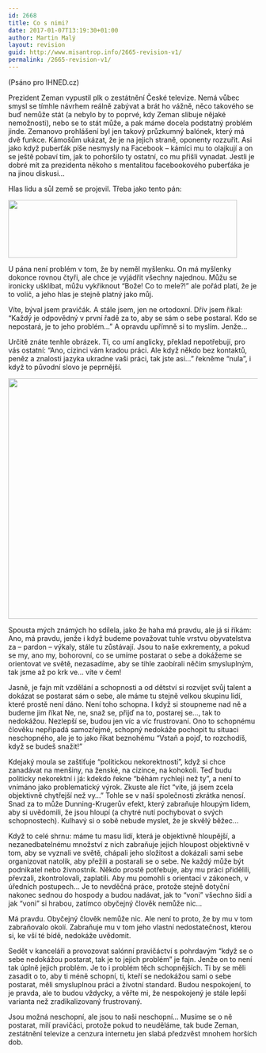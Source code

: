 ```yaml
---
id: 2668
title: Co s nimi?
date: 2017-01-07T13:19:30+01:00
author: Martin Malý
layout: revision
guid: http://www.misantrop.info/2665-revision-v1/
permalink: /2665-revision-v1/
---
```

(Psáno pro IHNED.cz)

Prezident Zeman vypustil plk o zestátnění České televize. Nemá vůbec smysl se tímhle návrhem reálně zabývat a brát ho vážně, něco takového se buď nemůže stát (a nebylo by to poprvé, kdy Zeman slibuje nějaké nemožnosti), nebo se to stát může, a pak máme docela podstatný problém jinde. Zemanovo prohlášení byl jen takový průzkumný balónek, který má dvě funkce. Kámošům ukázat, že je na jejich straně, oponenty rozzuřit. Asi jako když puberťák píše nesmysly na Facebook &#8211; kámíci mu to olajkují a on se ještě pobaví tím, jak to pohoršilo ty ostatní, co mu přišli vynadat. Jestli je dobré mít za prezidenta někoho s mentalitou facebookového puberťáka je na jinou diskusi…

Hlas lidu a sůl země se projevil. Třeba jako tento pán:

<img class="aligncenter size-full wp-image-2666" src="http://www.misantrop.info/wp-content/uploads/2017/01/image01.png" alt="" width="462" height="117" srcset="https://www.misantrop.info/wp-content/uploads/2017/01/image01.png 462w, https://www.misantrop.info/wp-content/uploads/2017/01/image01-200x51.png 200w" sizes="(max-width: 462px) 100vw, 462px" /> 

U pána není problém v tom, že by neměl myšlenku. On má myšlenky dokonce rovnou čtyři, ale chce je vyjádřit všechny najednou. Můžu se ironicky ušklíbat, můžu vykřiknout “Bože! Co to mele?!” ale pořád platí, že je to volič, a jeho hlas je stejně platný jako můj.

Víte, býval jsem pravičák. A stále jsem, jen ne ortodoxní. Dřív jsem říkal: “Každý je odpovědný v první řadě za to, aby se sám o sebe postaral. Kdo se nepostará, je to jeho problém…” A opravdu upřímně si to myslím. Jenže…

Určitě znáte tenhle obrázek. Ti, co umí anglicky, překlad nepotřebují, pro vás ostatní: “Ano, cizinci vám kradou práci. Ale když někdo bez kontaktů, peněz a znalosti jazyka ukradne vaši práci, tak jste asi…” řekněme “nula”, i když to původní slovo je peprnější.

<img class="aligncenter size-full wp-image-2667" src="http://www.misantrop.info/wp-content/uploads/2017/01/image00.jpg" alt="" width="660" height="486" srcset="https://www.misantrop.info/wp-content/uploads/2017/01/image00.jpg 660w, https://www.misantrop.info/wp-content/uploads/2017/01/image00-200x147.jpg 200w, https://www.misantrop.info/wp-content/uploads/2017/01/image00-500x368.jpg 500w" sizes="(max-width: 660px) 100vw, 660px" /> 

Spousta mých známých ho sdílela, jako že haha má pravdu, ale já si říkám: Ano, má pravdu, jenže i když budeme považovat tuhle vrstvu obyvatelstva za &#8211; pardon &#8211; výkaly, stále tu zůstávají. Jsou to naše exkrementy, a pokud se my, ano my, bohorovní, co se umíme postarat o sebe a dokážeme se orientovat ve světě, nezasadíme, aby se tihle zaobírali něčím smysluplným, tak jsme až po krk ve… víte v čem!

Jasně, je fajn mít vzdělání a schopnosti a od dětství si rozvíjet svůj talent a dokázat se postarat sám o sebe, ale máme tu stejně velkou skupinu lidí, které prostě není dáno. Není toho schopna. I když si stoupneme nad ně a budeme jim říkat Ne, ne, snaž se, přijď na to, postarej se…, tak to nedokážou. Nezlepší se, budou jen víc a víc frustrovaní. Ono to schopnému člověku nepřipadá samozřejmé, schopný nedokáže pochopit tu situaci neschopného, ale je to jako říkat beznohému “Vstaň a pojď, to rozchodíš, když se budeš snažit!”

Kdejaký moula se zaštiťuje “politickou nekorektností”, když si chce zanadávat na menšiny, na ženské, na cizince, na kohokoli. Teď budu politicky nekorektní i já: kdekdo řekne “běhám rychleji než ty”, a není to vnímáno jako problematický výrok. Zkuste ale říct “víte, já jsem zcela objektivně chytřejší než vy…” Tohle se v naší společnosti zkrátka nenosí. Snad za to může Dunning-Krugerův efekt, který zabraňuje hloupým lidem, aby si uvědomili, že jsou hloupí (a chytré nutí pochybovat o svých schopnostech). Kulhavý si o sobě nebude myslet, že je skvělý běžec…

Když to celé shrnu: máme tu masu lidí, která je objektivně hloupější, a nezanedbatelnému množství z nich zabraňuje jejich hloupost objektivně v tom, aby se vyznali ve světě, chápali jeho složitost a dokázali sami sebe organizovat natolik, aby přežili a postarali se o sebe. Ne každý může být podnikatel nebo živnostník. Někdo prostě potřebuje, aby mu práci přidělili, převzali, zkontrolovali, zaplatili. Aby mu pomohli s orientací v zákonech, v úředních postupech… Je to nevděčná práce, protože stejně dotyční nakonec sednou do hospody a budou nadávat, jak to “voni” všechno šidí a jak “voni” si hrabou, zatímco obyčejný člověk nemůže nic…

Má pravdu. Obyčejný člověk nemůže nic. Ale není to proto, že by mu v tom zabraňovalo okolí. Zabraňuje mu v tom jeho vlastní nedostatečnost, kterou si, ke vší té bídě, nedokáže uvědomit.

Sedět v kanceláři a provozovat salónní pravičáctví s pohrdavým “když se o sebe nedokážou postarat, tak je to jejich problém” je fajn. Jenže on to není tak úplně jejich problém. Je to i problém těch schopnějších. Ti by se měli zasadit o to, aby ti méně schopní, ti, kteří se nedokážou sami o sebe postarat, měli smysluplnou práci a životní standard. Budou nespokojení, to je pravda, ale to budou vždycky, a věřte mi, že nespokojený je stále lepší varianta než zradikalizovaný frustrovaný.

Jsou možná neschopní, ale jsou to naši neschopní… Musíme se o ně postarat, milí pravičáci, protože pokud to neuděláme, tak bude Zeman, zestátnění televize a cenzura internetu jen slabá předzvěst mnohem horších dob.